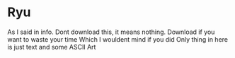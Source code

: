 # Ryu
As I said in info. Dont download this, it means nothing. 
Download if you want to waste your time
Which I wouldent mind if you did
Only thing in here is just text and some ASCII Art
